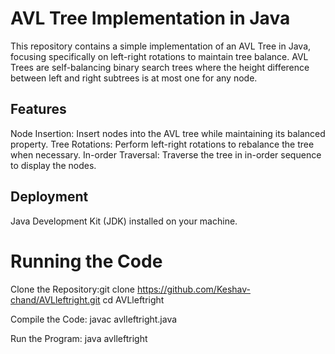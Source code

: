 
# AVL Tree Implementation in Java
This repository contains a simple implementation of an AVL Tree in Java, focusing specifically on left-right rotations to maintain tree balance. AVL Trees are self-balancing binary search trees where the height difference between left and right subtrees is at most one for any node.




## Features
Node Insertion: Insert nodes into the AVL tree while maintaining its balanced property.
Tree Rotations: Perform left-right rotations to rebalance the tree when necessary.
In-order Traversal: Traverse the tree in in-order sequence to display the nodes.


## Deployment

Java Development Kit (JDK) installed on your machine.

# Running the Code
Clone the Repository:git clone https://github.com/Keshav-chand/AVLleftright.git
cd AVLleftright


Compile the Code: javac avlleftright.java

Run the Program: java avlleftright
    
```

